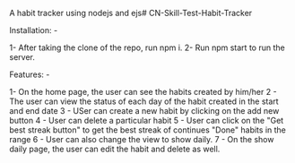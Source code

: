 A habit tracker using nodejs and ejs# CN-Skill-Test-Habit-Tracker

Installation: - 

1-  After taking the clone of the repo, run npm i.
2- Run npm start to run the server.

Features: - 

1- On the home page, the user can see the habits created by him/her
2 - The user can view the status of each day of the habit created in the start and end date
3 - USer can create a new habit by clicking on the add new button
4 - User can delete a particular habit
5 - User can click on the "Get best streak button" to get the best streak of continues "Done" habits in the range
6 - User can also change the view to show daily.
7 - On the show daily page, the user can edit the habit and delete as well.